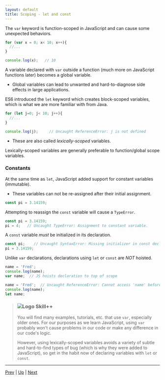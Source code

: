 ```yaml
---
layout: default
title: Scoping - let and const
---
```


The `var` keyword is function-scoped in JavaScript and can cause some unexpected behaviors.

```js
for (var x = 0; x< 10; x++){
  //...
}

console.log(x);   // 10
```

A variable declared with `var` outside a function (much more on JavaScript functions later) becomes a global variable.

* Global variables can lead to unwanted and hard-to-diagnose side effects in large applications.

ES6 introduced the `let` keyword which creates block-scoped variables, which is what we are more familiar with from Java.

```js
for (let j=0; j< 10; j++){
  //...
}

console.log(j);     // Uncaught ReferenceError: j is not defined
```

* These are also called _lexically-scoped_ variables.

Lexically-scoped variables are generally preferable to function/global scope variables.

### Constants

At the same time as `let`, JavaScript added support for constant variables (immutable).

* These variables can not be re-assigned after their initial assignment.

```javascript
const pi = 3.14159;
```

Attempting to reassign the `const` variable will cause a `TypeError`.

```javascript
const pi = 3.14159;
pi = 4;   // Uncaught TypeError: Assignment to constant variable.
```

A `const` variable _must_ be initialized in its declaration.

```javascript
const pi;    // Uncaught SyntaxError: Missing initializer in const declaration
pi = 3.14159;
``` 

Unlike `var` declarations, declarations using `let` or `const` are _NOT_ hoisted.

```javascript
name = 'Fred';
console.log(name);
var name;  // JS hoists declaration to top of scope
```

```javascript
name = 'Fred';  // Uncaught ReferenceError: Cannot access 'name' before initialization
console.log(name);
let name;
```

> ### ![Logo](http://skilldistillery.com/downloads/sd_logo.jpg) Skill++
> 
> You will find many examples, tutorials, etc. that use `var`, especially older ones.  For our purposes as we learn JavaScript, using `var` probably won't cause problems in our code or make any difference in our code's logic.
> 
> However, using lexically-scoped variables avoids a variety of subtle and hard-to-find types of bug (which is why they were added to JavaScript), so get in the habit now of declaring variables with `let` or `const`.


<hr>

[Prev](hoisting.md) | [Up](README.md) | [Next](statementTermination.md)

